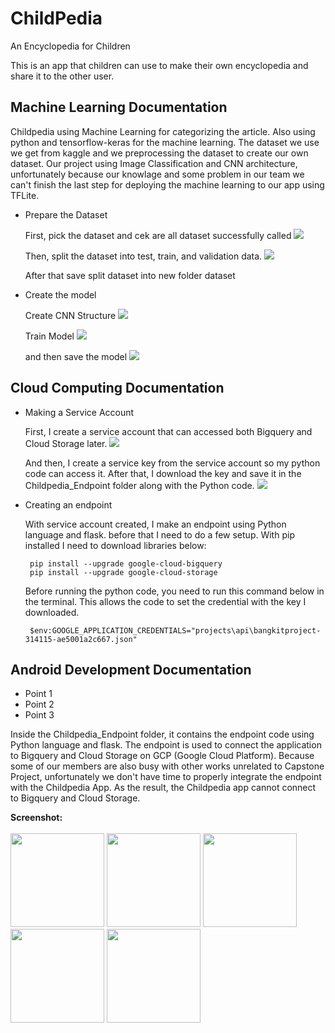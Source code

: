 # ChildPedia
An Encyclopedia for Children

This is an app that children can use to make their own encyclopedia and share it to the other user.


## Machine Learning Documentation
Childpedia using Machine Learning for categorizing the article. Also using python and tensorflow-keras for the machine learning. The dataset we use we get from kaggle and we preprocessing the dataset to create our own dataset. Our project using Image Classification and CNN architecture, unfortunately because our knowlage and some problem in our team we can't finish the last step for deploying the machine learning to our app using TFLite.

* Prepare the Dataset
  
  First, pick the dataset and cek are all dataset successfully called
  <img src="https://github.com/rmunechika/ChildPedia/blob/master/screenshot/pick.png">

  Then, split the dataset into test, train, and validation data.
  <img src="https://github.com/rmunechika/ChildPedia/blob/master/screenshot/split.png">

  After that save split dataset into new folder dataset

* Create the model

  Create CNN Structure
  <img src="https://github.com/rmunechika/ChildPedia/blob/master/screenshot/cnn.png">

  Train Model
  <img src="https://github.com/rmunechika/ChildPedia/blob/master/screenshot/cnn.png">

  and then save the model
  <img src="https://github.com/rmunechika/ChildPedia/blob/master/screenshot/Model.png">

## Cloud Computing Documentation
* Making a Service Account
  
  First, I create a service account that can accessed both Bigquery and Cloud Storage later.
  <img src="https://github.com/rmunechika/ChildPedia/blob/master/screenshot/service account.png">
  
  And then, I create a service key from the service account so my python code can access it. After that, I download the key and save it in
  the Childpedia_Endpoint folder along with the Python code.
  <img src="https://github.com/rmunechika/ChildPedia/blob/master/screenshot/key.png">
  
* Creating an endpoint
  
  With service account created, I make an endpoint using Python language and flask. 
  before that I need to do a few setup. With pip installed I need to download libraries below:
  
  ```
   pip install --upgrade google-cloud-bigquery
   pip install --upgrade google-cloud-storage
  ```
  
  Before running the python code, you need to run this command below in the terminal. This allows the code
  to set the credential with the key I downloaded.
  
   ```
    $env:GOOGLE_APPLICATION_CREDENTIALS="projects\api\bangkitproject-314115-ae5001a2c667.json"
  ```

## Android Development Documentation
* Point 1
* Point 2
* Point 3

Inside the Childpedia_Endpoint folder, it contains the endpoint code using Python language and flask. The endpoint is used to connect the application to Bigquery and Cloud Storage on GCP (Google Cloud Platform). Because some of our members are also busy with other works unrelated to Capstone Project, unfortunately we don't have time to properly integrate the endpoint with the Childpedia App. As the result, the Childpedia app cannot connect to Bigquery and Cloud Storage. 

**Screenshot:**<br><br>
<img width="150" src="https://github.com/rmunechika/ChildPedia/blob/master/screenshot/Screenshot_2021-06-03-07-51-53-48.png">
<img width="150" src="https://github.com/rmunechika/ChildPedia/blob/master/screenshot/Screenshot_2021-06-03-07-51-57-80.png">
<img width="150" src="https://github.com/rmunechika/ChildPedia/blob/master/screenshot/Screenshot_2021-06-03-07-52-02-60.png">
<img width="150" src="https://github.com/rmunechika/ChildPedia/blob/master/screenshot/Screenshot_2021-06-03-07-52-07-67.png">
<img width="150" src="https://github.com/rmunechika/ChildPedia/blob/master/screenshot/Screenshot_2021-06-03-07-52-12-39.png">
